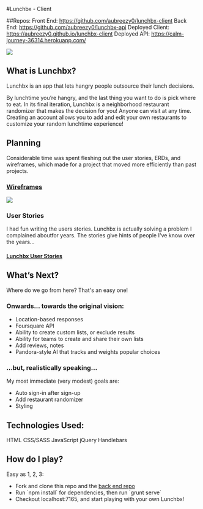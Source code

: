 #Lunchbx - Client

##Repos:
Front End: https://github.com/aubreezy0/lunchbx-client
Back End: https://github.com/aubreezy0/lunchbx-api
Deployed Client: https://aubreezy0.github.io/lunchbx-client
Deployed API: https://calm-journey-36314.herokuapp.com/

<img src="https://i.imgur.com/HQJUorw.png">

## What is Lunchbx?

Lunchbx is an app that lets hangry people outsource their lunch decisions.

By lunchtime you’re hangry, and the last thing you want to do is pick where to eat. In its final iteration, Lunchbx is a neighborhood restaurant randomizer that makes the decision for you! Anyone can visit at any time. Creating an account allows you to add and edit your own restaurants to customize your random lunchtime experience!

## Planning

Considerable time was spent fleshing out the user stories, ERDs, and wireframes, which made for a project that moved more efficiently than past projects.

### <a href="https://docs.google.com/drawings/d/1oeI4p8s36B9iBLZnGR_1hB6f1iPgiYT3qXTsPn-ntAc/edit?usp=sharing" target="_blank">Wireframes</a>
<img src="https://i.imgur.com/39hCtsh.png">


### User Stories
I had fun writing the users stories. Lunchbx is actually solving a problem I complained aboutfor years. The stories give hints of people I've know over the years...

#### <a href="https://docs.google.com/document/d/1FviC6k9AMZi9PhYIbZ_tnS8hnVQpF_U1uVQ_lSV4S7s/edit?usp=sharing" target="_blank">Lunchbx User Stories</a>

## What’s Next?

Where do we go from here? That's an easy one!

### Onwards... towards the original vision:

<ul>
<li>Location-based responses</li>
<li>Foursquare API</li>
<li>Ability to create custom lists, or exclude results</li>
<li>Ability for teams to create and share their own lists</li>
<li>Add reviews, notes</li>
<li>Pandora-style AI that tracks and weights popular choices</li>
</ul>

### ...but, realistically speaking…
My most immediate (very modest) goals are:
<ul>
<li>Auto sign-in after sign-up</li>
<li>Add restaurant randomizer</li>
<li>Styling</li>
</ul>

## Technologies Used:
HTML
CSS/SASS
JavaScript
jQuery
Handlebars

## How do I play?

Easy as 1, 2, 3:
<ul>
<li>Fork and clone this repo and the <a href="https://github.com/aubreezy0/lunchbx-api" target="_blank">back end repo</a></li>
<li>Run `npm install` for dependencies, then run `grunt serve`</li>
<li>Checkout localhost:7165, and start playing with your own Lunchbx!</li>
</ul>
